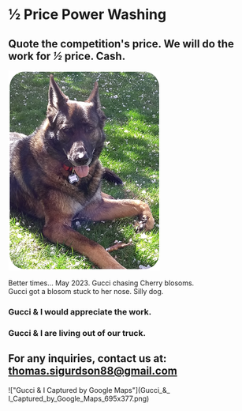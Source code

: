 # ½ Price Power Washing

## Quote the competition's price. We will do the work for _½_  price. Cash.

!["Gucci with Cherry Blosom"](Gucci_being_Silly_308x404.png)

Better times... May 2023. Gucci chasing Cherry blosoms.  
Gucci got a blosom stuck to her nose. Silly dog.

### Gucci & I would appreciate the work.

### Gucci & I are living out of our truck.

## For any inquiries, contact us at: thomas.sigurdson88@gmail.com

!["Gucci & I Captured by Google Maps"](Gucci_&_ I_Captured_by_Google_Maps_695x377.png)
